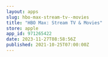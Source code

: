 ```yaml
---
layout: apps
slug: hbo-max-stream-tv--movies
title: "HBO Max: Stream TV & Movies"
store: apple
app_id: 971265422
date: 2023-11-27T08:58:56Z
published: 2021-10-25T07:00:00Z
---
```

